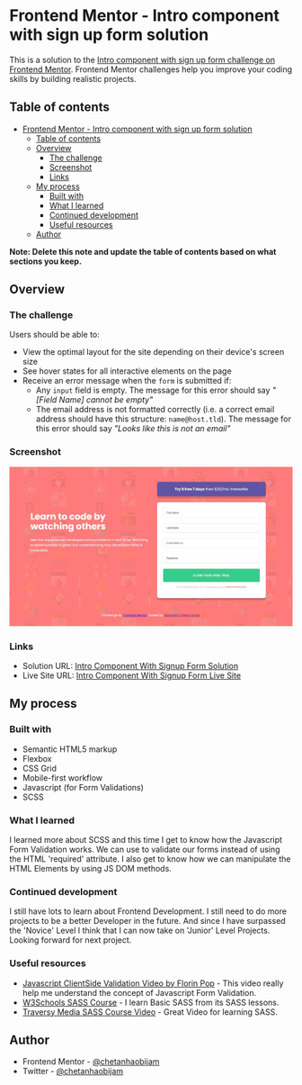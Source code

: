 # Frontend Mentor - Intro component with sign up form solution

This is a solution to the [Intro component with sign up form challenge on Frontend Mentor](https://www.frontendmentor.io/challenges/intro-component-with-signup-form-5cf91bd49edda32581d28fd1). Frontend Mentor challenges help you improve your coding skills by building realistic projects. 

## Table of contents

- [Frontend Mentor - Intro component with sign up form solution](#frontend-mentor---intro-component-with-sign-up-form-solution)
  - [Table of contents](#table-of-contents)
  - [Overview](#overview)
    - [The challenge](#the-challenge)
    - [Screenshot](#screenshot)
    - [Links](#links)
  - [My process](#my-process)
    - [Built with](#built-with)
    - [What I learned](#what-i-learned)
    - [Continued development](#continued-development)
    - [Useful resources](#useful-resources)
  - [Author](#author)

**Note: Delete this note and update the table of contents based on what sections you keep.**

## Overview

### The challenge

Users should be able to:

- View the optimal layout for the site depending on their device's screen size
- See hover states for all interactive elements on the page
- Receive an error message when the `form` is submitted if:
  - Any `input` field is empty. The message for this error should say *"[Field Name] cannot be empty"*
  - The email address is not formatted correctly (i.e. a correct email address should have this structure: `name@host.tld`). The message for this error should say *"Looks like this is not an email"*

### Screenshot

![Screenshot](./images/desktop_screenshot.JPG)

### Links

- Solution URL: [Intro Component With Signup Form Solution](https://github.com/chetanhaobijam/Intro_Component_With_Signup_Form)
- Live Site URL: [Intro Component With Signup Form Live Site](https://chetanhaobijam.github.io/Intro_Component_With_Signup_Form/)

## My process

### Built with

- Semantic HTML5 markup
- Flexbox
- CSS Grid
- Mobile-first workflow
- Javascript (for Form Validations)
- SCSS

### What I learned

I learned more about SCSS and this time I get to know how the Javascript Form Validation works. We can use to validate our forms instead of using the HTML 'required' attribute. I also get to know how we can manipulate the HTML Elements by using JS DOM methods.

### Continued development

I still have lots to learn about Frontend Development. I still need to do more projects to be a better Developer in the future. And since I have surpassed the 'Novice' Level I think that I can now take on 'Junior' Level Projects. Looking forward for next project.

### Useful resources

- [Javascript ClientSide Validation Video by Florin Pop](https://www.youtube.com/watch?v=rsd4FNGTRBw&list=PLM2NrmP0_bBHJaCF30l9I2pbUVxsqV-u3&index=6) - This video really help me understand the concept of Javascript Form Validation.
- [W3Schools SASS Course](https://www.w3schools.com/sass/default.php) - I learn Basic SASS from its SASS lessons.
- [Traversy Media SASS Course Video](https://www.youtube.com/watch?v=nu5mdN2JIwM) - Great Video for learning SASS.


## Author

- Frontend Mentor - [@chetanhaobijam](https://www.frontendmentor.io/profile/chetanhaobijam)
- Twitter - [@chetanhaobijam](https://www.twitter.com/chetanhaobijam)

